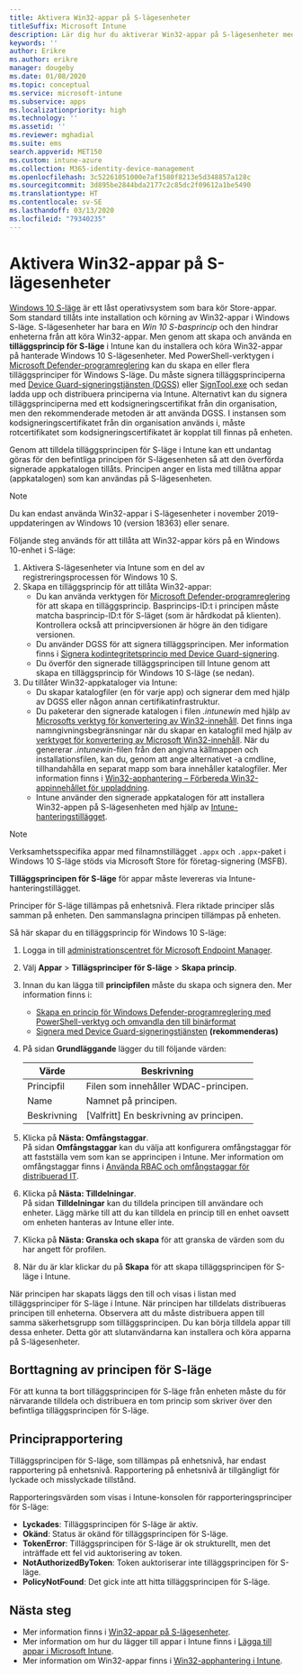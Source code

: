 ```yaml
---
title: Aktivera Win32-appar på S-lägesenheter
titleSuffix: Microsoft Intune
description: Lär dig hur du aktiverar Win32-appar på S-lägesenheter med hjälp av Microsoft Intune.
keywords: ''
author: Erikre
ms.author: erikre
manager: dougeby
ms.date: 01/08/2020
ms.topic: conceptual
ms.service: microsoft-intune
ms.subservice: apps
ms.localizationpriority: high
ms.technology: ''
ms.assetid: ''
ms.reviewer: mghadial
ms.suite: ems
search.appverid: MET150
ms.custom: intune-azure
ms.collection: M365-identity-device-management
ms.openlocfilehash: 3c52261051000e7af1580f8213e5d348857a128c
ms.sourcegitcommit: 3d895be2844bda2177c2c85dc2f09612a1be5490
ms.translationtype: HT
ms.contentlocale: sv-SE
ms.lasthandoff: 03/13/2020
ms.locfileid: "79340235"
---
```

# <a name="enable-win32-apps-on-s-mode-devices"></a>Aktivera Win32-appar på S-lägesenheter

[Windows 10 S-läge](https://docs.microsoft.com/windows/deployment/s-mode) är ett låst operativsystem som bara kör Store-appar. Som standard tillåts inte installation och körning av Win32-appar i Windows S-läge. S-lägesenheter har bara en *Win 10 S-basprincip* och den hindrar enheterna från att köra Win32-appar. Men genom att skapa och använda en **tilläggsprincip för S-läge** i Intune kan du installera och köra Win32-appar på hanterade Windows 10 S-lägesenheter. Med PowerShell-verktygen i [Microsoft Defender-programreglering](https://docs.microsoft.com/windows/security/threat-protection/windows-defender-application-control/windows-defender-application-control) kan du skapa en eller flera tilläggsprinciper för Windows S-läge. Du måste signera tilläggsprinciperna med [Device Guard-signeringstjänsten (DGSS)](https://go.microsoft.com/fwlink/?linkid=2095629) eller [SignTool.exe](https://docs.microsoft.com/windows/security/threat-protection/windows-defender-application-control/signing-policies-with-signtool) och sedan ladda upp och distribuera principerna via Intune. Alternativt kan du signera tilläggsprinciperna med ett kodsigneringscertifikat från din organisation, men den rekommenderade metoden är att använda DGSS. I instansen som kodsigneringscertifikatet från din organisation används i, måste rotcertifikatet som kodsigneringscertifikatet är kopplat till finnas på enheten.

Genom att tilldela tilläggsprincipen för S-läge i Intune kan ett undantag göras för den befintliga principen för S-lägesenheten så att den överförda signerade appkatalogen tillåts. Principen anger en lista med tillåtna appar (appkatalogen) som kan användas på S-lägesenheten.

> [!NOTE]
> Du kan endast använda Win32-appar i S-lägesenheter i november 2019-uppdateringen av Windows 10 (version 18363) eller senare.

<!-- Add WDAC tooling diagram  -->

Följande steg används för att tillåta att Win32-appar körs på en Windows 10-enhet i S-läge:

1. Aktivera S-lägesenheter via Intune som en del av registreringsprocessen för Windows 10 S.
2. Skapa en tilläggsprincip för att tillåta Win32-appar:
   - Du kan använda verktygen för [Microsoft Defender-programreglering](https://docs.microsoft.com/windows/security/threat-protection/windows-defender-application-control/windows-defender-application-control) för att skapa en tilläggsprincip. Basprincips-ID:t i principen måste matcha basprincip-ID:t för S-läget (som är hårdkodat på klienten). Kontrollera också att principversionen är högre än den tidigare versionen.
   - Du använder DGSS för att signera tilläggsprincipen. Mer information finns i [Signera kodintegritetsprincip med Device Guard-signering](https://docs.microsoft.com/microsoft-store/sign-code-integrity-policy-with-device-guard-signing).
   - Du överför den signerade tilläggsprincipen till Intune genom att skapa en tilläggsprincip för Windows 10 S-läge (se nedan).
3. Du tillåter Win32-appkataloger via Intune:
   - Du skapar katalogfiler (en för varje app) och signerar dem med hjälp av DGSS eller någon annan certifikatinfrastruktur.
   - Du paketerar den signerade katalogen i filen *.intunewin* med hjälp av [Microsofts verktyg för konvertering av Win32-innehåll](https://go.microsoft.com/fwlink/?linkid=2065730). Det finns inga namngivningsbegränsningar när du skapar en katalogfil med hjälp av [verktyget för konvertering av Microsoft Win32-innehåll](https://go.microsoft.com/fwlink/?linkid=2065730). När du genererar *.intunewin*-filen från den angivna källmappen och installationsfilen, kan du, genom att ange alternativet -a cmdline, tillhandahålla en separat mapp som bara innehåller katalogfiler. Mer information finns i [Win32-apphantering – Förbereda Win32-appinnehållet för uppladdning](apps-win32-app-management.md#prepare-the-win32-app-content-for-upload).
   - Intune använder den signerade appkatalogen för att installera Win32-appen på S-lägesenheten med hjälp av [Intune-hanteringstillägget](intune-management-extension.md).

> [!NOTE]
> Verksamhetsspecifika appar med filnamnstillägget `.appx` och `.appx`-paket i Windows 10 S-läge stöds via Microsoft Store för företag-signering (MSFB).
>
> **Tilläggsprincipen för S-läge** för appar måste levereras via Intune-hanteringstillägget.
>
> Principer för S-läge tillämpas på enhetsnivå. Flera riktade principer slås samman på enheten. Den sammanslagna principen tillämpas på enheten.

Så här skapar du en tilläggsprincip för Windows 10 S-läge:

1. Logga in till [administrationscentret för Microsoft Endpoint Manager](https://go.microsoft.com/fwlink/?linkid=2109431).
2. Välj **Appar** > **Tillägsprinciper för S-läge** > **Skapa princip**.
3. Innan du kan lägga till **principfilen** måste du skapa och signera den. Mer information finns i:
    - [Skapa en princip för Windows Defender-programreglering med PowerShell-verktyg och omvandla den till binärformat](https://go.microsoft.com/fwlink/?linkid=2095387)
    - [Signera med Device Guard-signeringstjänsten](https://go.microsoft.com/fwlink/?linkid=2095629) **(rekommenderas)**

4. På sidan **Grundläggande** lägger du till följande värden:

    | Värde | Beskrivning |
    |--------------|------------------------------------------------|
    | Principfil | Filen som innehåller WDAC-principen. |
    | Name | Namnet på principen. |
    | Beskrivning | [Valfritt] En beskrivning av principen. |

5. Klicka på **Nästa: Omfångstaggar**.<br>
   På sidan **Omfångstaggar** kan du välja att konfigurera omfångstaggar för att fastställa vem som kan se apprincipen i Intune. Mer information om omfångstaggar finns i [Använda RBAC och omfångstaggar för distribuerad IT](../fundamentals/scope-tags.md).

6. Klicka på **Nästa: Tilldelningar**.<br>
   På sidan **Tilldelningar** kan du tilldela principen till användare och enheter. Lägg märke till att du kan tilldela en princip till en enhet oavsett om enheten hanteras av Intune eller inte.
7. Klicka på **Nästa: Granska och skapa** för att granska de värden som du har angett för profilen.
8. När du är klar klickar du på **Skapa** för att skapa tilläggsprincipen för S-läge i Intune.

När principen har skapats läggs den till och visas i listan med tilläggsprinciper för S-läge i Intune. När principen har tilldelats distribueras principen till enheterna. Observera att du måste distribuera appen till samma säkerhetsgrupp som tilläggsprincipen. Du kan börja tilldela appar till dessa enheter. Detta gör att slutanvändarna kan installera och köra apparna på S-lägesenheter.

## <a name="removal-of-s-mode-policy"></a>Borttagning av principen för S-läge

För att kunna ta bort tilläggsprincipen för S-läge från enheten måste du för närvarande tilldela och distribuera en tom princip som skriver över den befintliga tilläggsprincipen för S-läge.

## <a name="policy-reporting"></a>Principrapportering

Tilläggsprincipen för S-läge, som tillämpas på enhetsnivå, har endast rapportering på enhetsnivå. Rapportering på enhetsnivå är tillgängligt för lyckade och misslyckade tillstånd.

Rapporteringsvärden som visas i Intune-konsolen för rapporteringsprinciper för S-läge:
- **Lyckades**: Tilläggsprincipen för S-läge är aktiv.
- **Okänd**: Status är okänd för tilläggsprincipen för S-läge.
- **TokenError**: Tilläggsprincipen för S-läge är ok strukturellt, men det inträffade ett fel vid auktorisering av token.
- **NotAuthorizedByToken**: Token auktoriserar inte tilläggsprincipen för S-läge.
- **PolicyNotFound**: Det gick inte att hitta tilläggsprincipen för S-läge.

## <a name="next-steps"></a>Nästa steg

- Mer information finns i [Win32-appar på S-lägesenheter](https://docs.microsoft.com/windows/security/threat-protection/windows-defender-application-control/lob-win32-apps-on-s).
- Mer information om hur du lägger till appar i Intune finns i [Lägga till appar i Microsoft Intune](apps-add.md).
- Mer information om Win32-appar finns i [Win32-apphantering i Intune](apps-win32-app-management.md).
